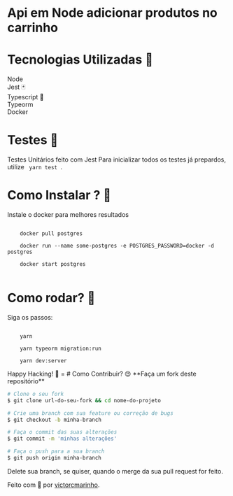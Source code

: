 # Api em Node adicionar produtos no carrinho


# Tecnologias Utilizadas 🚀
Node <br />
Jest 🃏 <br />
Typescript 🦕 <br />
Typeorm <br />
Docker <br/>


# Testes 🧪
Testes Unitários feito com Jest
Para inicializar todos os testes já prepardos, utilize <code> yarn test </code>.


# Como Instalar ? 🤔

Instale o docker para melhores resultados

<code>
    docker pull postgres <br />
    docker run --name some-postgres -e POSTGRES_PASSWORD=docker -d postgres <br />
    docker start postgres <br />
</code>

# Como rodar? 🤔
Siga os passos:

<code>
    yarn <br />
    yarn typeorm migration:run <br />
    yarn dev:server <br />
</code>
Happy Hacking! 🚀
=
# Como Contribuir? 😍
**Faça um fork deste repositório**

```bash
# Clone o seu fork
$ git clone url-do-seu-fork && cd nome-do-projeto

# Crie uma branch com sua feature ou correção de bugs
$ git checkout -b minha-branch

# Faça o commit das suas alterações
$ git commit -m 'minhas alterações'

# Faça o push para a sua branch
$ git push origin minha-branch
```

Delete sua branch, se quiser, quando o merge da sua pull request for feito. <br />

Feito com 💜 por <a href="https://www.linkedin.com/in/victorcmarinho/" target="blank">victorcmarinho</a>.
